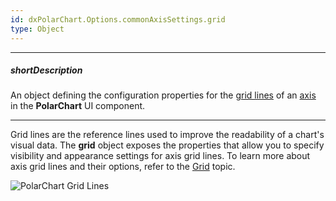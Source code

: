 ```yaml
---
id: dxPolarChart.Options.commonAxisSettings.grid
type: Object
---
```

---
##### shortDescription
An object defining the configuration properties for the [grid lines](/concepts/05%20Widgets/PolarChart/10%20Visual%20Elements/090%20Grid/01%20Grid.md '/Documentation/Guide/UI_Components/PolarChart/Visual_Elements/#Grid') of an [axis](/concepts/05%20Widgets/PolarChart/10%20Visual%20Elements/050%20Axes/03%20Axes.md '/Documentation/Guide/UI_Components/PolarChart/Visual_Elements/#Axes') in the **PolarChart** UI component.

---
Grid lines are the reference lines used to improve the readability of a chart's visual data. The **grid** object exposes the properties that allow you to specify visibility and appearance settings for axis grid lines. To learn more about axis grid lines and their options, refer to the [Grid](/concepts/05%20Widgets/PolarChart/10%20Visual%20Elements/090%20Grid/01%20Grid.md '/Documentation/Guide/UI_Components/PolarChart/Visual_Elements/#Grid') topic.

![PolarChart Grid Lines](/images/ChartJS/PolarChartGridLines.png)